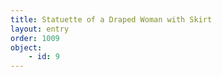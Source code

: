 ```yaml
---
title: Statuette of a Draped Woman with Skirt
layout: entry
order: 1009
object:
    - id: 9
---
```

